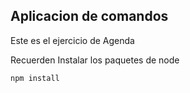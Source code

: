 ## Aplicacion de comandos

Este es el ejercicio de Agenda

Recuerden Instalar los paquetes de node

```
npm install
```